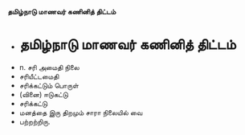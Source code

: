 **தமிழ்நாடு மாணவர் கணினித் திட்டம்**
- # தமிழ்நாடு மாணவர் கணினித் திட்டம்
- n. சரி அமைதி நிலை
- சரியீட்டமைதி
- சரிக்கட்டும் பொருள்
- (வினை) ஈடுகட்டு
- சரிக்கட்டு
- மனத்தை இரு திறமும் சாரா நிலையில் வை
- பற்றற்றிரு.

